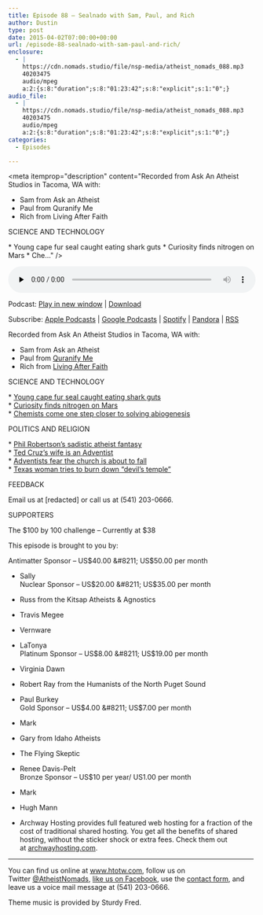 ```yaml
---
title: Episode 88 – Sealnado with Sam, Paul, and Rich
author: Dustin
type: post
date: 2015-04-02T07:00:00+00:00
url: /episode-88-sealnado-with-sam-paul-and-rich/
enclosure:
  - |
    https://cdn.nomads.studio/file/nsp-media/atheist_nomads_088.mp3
    40203475
    audio/mpeg
    a:2:{s:8:"duration";s:8:"01:23:42";s:8:"explicit";s:1:"0";}
audio_file:
  - |
    https://cdn.nomads.studio/file/nsp-media/atheist_nomads_088.mp3
    40203475
    audio/mpeg
    a:2:{s:8:"duration";s:8:"01:23:42";s:8:"explicit";s:1:"0";}
categories:
  - Episodes

---
```

<div itemscope itemtype="http://schema.org/AudioObject">
  <meta itemprop="name" content="Episode 88 &#8211; Sealnado with Sam, Paul, and Rich" />
  
  <meta itemprop="uploadDate" content="2015-04-02T01:00:00-06:00" />
  
  <meta itemprop="encodingFormat" content="audio/mpeg" />
  
  <meta itemprop="duration" content="PT1H23M42S" />
  
  <meta itemprop="description" content="Recorded from Ask An Atheist Studios in Tacoma, WA with:
* Sam from Ask an Atheist
* Paul from Quranify Me
* Rich from Living After Faith

SCIENCE AND TECHNOLOGY

* Young cape fur seal caught eating shark guts
* Curiosity finds nitrogen on Mars
* Che..." />
  
  <meta itemprop="contentUrl" content="https://dts.podtrac.com/redirect.mp3/cdn.nomads.studio/file/nsp-media/atheist_nomads_088.mp3" />
  
  <meta itemprop="contentSize" content="38.3" />
  </p> 
  
  <div class="powerpress_player" id="powerpress_player_8343">
    <audio class="wp-audio-shortcode" id="audio-5150-87" preload="none" style="width: 100%;" controls="controls"><source type="audio/mpeg" src="https://dts.podtrac.com/redirect.mp3/cdn.nomads.studio/file/nsp-media/atheist_nomads_088.mp3?_=87" /><a href="https://dts.podtrac.com/redirect.mp3/cdn.nomads.studio/file/nsp-media/atheist_nomads_088.mp3">https://dts.podtrac.com/redirect.mp3/cdn.nomads.studio/file/nsp-media/atheist_nomads_088.mp3</a></audio>
  </div>
</div>

<p class="powerpress_links powerpress_links_mp3">
  Podcast: <a href="https://dts.podtrac.com/redirect.mp3/cdn.nomads.studio/file/nsp-media/atheist_nomads_088.mp3" class="powerpress_link_pinw" target="_blank" title="Play in new window" onclick="return powerpress_pinw('https://htotw.com/?powerpress_pinw=5150-podcast');" rel="nofollow">Play in new window</a> | <a href="https://dts.podtrac.com/redirect.mp3/cdn.nomads.studio/file/nsp-media/atheist_nomads_088.mp3" class="powerpress_link_d" title="Download" rel="nofollow" download="atheist_nomads_088.mp3">Download</a>
</p>

<p class="powerpress_links powerpress_subscribe_links">
  Subscribe: <a href="https://podcasts.apple.com/us/podcast/humanists-take-on-the-world/id530050098?mt=2&ls=1" class="powerpress_link_subscribe powerpress_link_subscribe_itunes" target="_blank" title="Subscribe on Apple Podcasts" rel="nofollow">Apple Podcasts</a> | <a href="https://www.google.com/podcasts?feed=aHR0cDovL2F0aGVpc3Rub21hZHMubGlic3luLmNvbS9yc3M%3D" class="powerpress_link_subscribe powerpress_link_subscribe_googleplay" target="_blank" title="Subscribe on Google Podcasts" rel="nofollow">Google Podcasts</a> | <a href="https://open.spotify.com/show/3LzK2xZGike6Tc1GEMtMbr?si=LieN9SNuTpq96smuaUsH8A" class="powerpress_link_subscribe powerpress_link_subscribe_spotify" target="_blank" title="Subscribe on Spotify" rel="nofollow">Spotify</a> | <a href="https://www.pandora.com/podcast/atheist-nomads/PC:10122?corr=62071012&part=ug" class="powerpress_link_subscribe powerpress_link_subscribe_pandora" target="_blank" title="Subscribe on Pandora" rel="nofollow">Pandora</a> | <a href="https://htotw.com/feed/podcast/" class="powerpress_link_subscribe powerpress_link_subscribe_rss" target="_blank" title="Subscribe via RSS" rel="nofollow">RSS</a>
</p>

Recorded from Ask An Atheist Studios in Tacoma, WA with:  
* Sam from Ask an Atheist  
* Paul from <a href="http://www.quranifyme.com/" target="_blank" rel="noopener">Quranify Me</a>  
* Rich from <a href="http://livingafterfaith.blogspot.com/" target="_blank" rel="noopener">Living After Faith</a>

SCIENCE AND TECHNOLOGY

* <a href="http://www.newscientist.com/article/dn27236-killer-seals-develop-a-taste-for-shark-guts.html?cmpid=RSS#.VRnTHHXjMVk" target="_blank" rel="noopener">Young cape fur seal caught eating shark guts</a>  
* <a href="http://www.nasa.gov/content/goddard/mars-nitrogen/#.VRnTLnXjMVl" target="_blank" rel="noopener">Curiosity finds nitrogen on Mars</a>  
* <a href="http://yournewswire.com/chemists-we-now-know-how-life-began-on-earth/" target="_blank" rel="noopener">Chemists come one step closer to solving abiogenesis</a>

POLITICS AND RELIGION

* <a href="http://www.rightwingwatch.org/content/phil-robertson-hypothesizes-about-atheist-family-getting-raped-and-killed" target="_blank" rel="noopener">Phil Robertson&#8217;s sadistic atheist fantasy</a>  
* <a href="http://atoday.org/first-adventist-in-the-white-house-might-be-a-woman.html" target="_blank" rel="noopener">Ted Cruz&#8217;s wife is an Adventist</a>  
* <a href="http://www.adventistreview.org/1509-23" target="_blank" rel="noopener">Adventists fear the church is about to fall</a>  
* <a href="http://www.rawstory.com/rs/2015/03/texas-woman-smiles-with-pride-after-setting-fire-to-yoga-studio-to-get-rid-of-the-devils-temple/" target="_blank" rel="noopener">Texas woman tries to burn down &#8220;devil&#8217;s temple&#8221;</a>

FEEDBACK

Email us at [redacted] or call us at (541) 203-0666.

SUPPORTERS

The $100 by 100 challenge &#8211; Currently at $38

This episode is brought to you by:

Antimatter Sponsor &#8211; US$40.00 &#8211; US$50.00 per month  
* Sally  
Nuclear Sponsor &#8211; US$20.00 &#8211; US$35.00 per month  
* Russ from the Kitsap Atheists & Agnostics  
* Travis Megee  
* Vernware  
* LaTonya  
Platinum Sponsor &#8211; US$8.00 &#8211; US$19.00 per month  
* Virginia Dawn  
* Robert Ray from the Humanists of the North Puget Sound  
* Paul Burkey  
Gold Sponsor &#8211; US$4.00 &#8211; US$7.00 per month  
* Mark  
* Gary from Idaho Atheists  
* The Flying Skeptic  
* Renee Davis-Pelt  
Bronze Sponsor &#8211; US$10 per year/ US1.00 per month  
* Mark  
* Hugh Mann

* Archway Hosting provides full featured web hosting for a fraction of the cost of traditional shared hosting. You get all the benefits of shared hosting, without the sticker shock or extra fees. Check them out at <a href="http://archwayhosting.com/" target="_blank" rel="noopener">archwayhosting.com</a>.

<hr width="500" />

You can find us online at <a href="https://www.htotw.com/" target="_blank" rel="noopener">www.htotw.com</a>, follow us on Twitter <a href="https://htotw.com/twitter" target="_blank" rel="noopener">@AtheistNomads</a>, <a href="https://htotw.com/facebook" target="_blank" rel="noopener">like us on Facebook</a>, use the [contact form](https://htotw.com/contact), and leave us a voice mail message at (541) 203-0666.

Theme music is provided by Sturdy Fred.